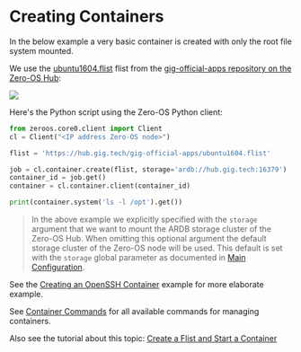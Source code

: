 # Creating Containers

In the below example a very basic container is created with only the root file system mounted.

We use the [ubuntu1604.flist](https://hub.gig.tech/gig-official-apps/ubuntu1604.flist.md) flist from the [gig-official-apps repository on the Zero-OS Hub](https://hub.gig.tech/gig-official-apps):

![](flist.png)

Here's the Python script using the Zero-OS Python client:

```python
from zeroos.core0.client import Client
cl = Client("<IP address Zero-OS node>")

flist = 'https://hub.gig.tech/gig-official-apps/ubuntu1604.flist'

job = cl.container.create(flist, storage='ardb://hub.gig.tech:16379')
container_id = job.get()
container = cl.container.client(container_id)

print(container.system('ls -l /opt').get())
```

> In the above example we explicitly specified with the `storage` argument that we want to mount the ARDB storage cluster of the Zero-OS Hub. When omitting this optional argument the default storage cluster of the Zero-OS node will be used. This default is set with the `storage` global parameter as documented in [Main Configuration](../config/main.md).

See the [Creating an OpenSSH Container](../interaction/examples/openssh.md) example for more elaborate example.

See [Container Commands](../interacting/commands/container.md) for all available commands for managing containers.

Also see the tutorial about this topic: [Create a Flist and Start a Container](https://github.com/zero-os/home/blob/master/docs/tutorials/Create_a_Flist_and_Start_a_Container.md)
